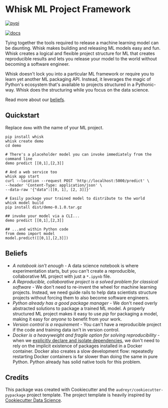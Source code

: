 # Whisk ML Project Framework

[![pypi](https://img.shields.io/pypi/v/whisk.svg)](https://pypi.python.org/pypi/whisk)

[![docs](https://readthedocs.org/projects/whisk/badge/?version=latest)](https://whisk.readthedocs.io/en/latest/?badge=latest)

Tying together the tools required to release a machine learning model can be daunting. Whisk makes building and releasing ML models easy and fun. Whisk creates a logical and flexible project structure for ML that creates reproducible results and lets you release your model to the world without becoming a software engineer.

Whisk doesn't lock you into a particular ML framework or require you to learn yet another ML packaging API. Instead, it leverages the magic of Python's ecosystem that's available to projects structured in a Pythonic-way. Whisk does the structuring while you focus on the data science.

Read more about our [beliefs](#beliefs).

## Quickstart

Replace `demo` with the name of your ML project.

```
pip install whisk
whisk create demo
cd demo

# There's a placeholder model you can invoke immediately from the command line
demo predict [[0,1],[2,3]]

# And a web service too
whisk app start
curl --location --request POST 'http://localhost:5000/predict' \
--header 'Content-Type: application/json' \
--data-raw '{"data":[[0, 1], [2, 3]]}'

# Easily package your trained model to distribute to the world
whisk model build
pip install dist/demo-0.1.0.tar.gz

## invoke your model via a CLI...
demo predict [[0,1],[2,3]]

## ...and within Python code
from demo import model
model.predict([[0,1],[2,3]])
```

## Beliefs

* _A notebook isn't enough_ - A data science notebook is where experimentation starts, but you can't create a reproducible, collaborative ML project with just a `*.ipynb` file.
* _A Reproducible, collaborative project is a solved problem for classical software_ - We don't need to re-invent the wheel for machine learning projects. Instead, we need guide rails to help data scientists structure projects without forcing them to also become software engineers.
* _Python already has a good package manager_ - We don't need overly abstracted solutions to package a trained ML model. A properly structured ML project makes it easy to use _pip_ for packaging a model, making it easy for _anyone_ to benefit from your work.
* _Version control is a requirement_ - You can't have a reproducible project if the code and training data isn't in version control.
* _Docker is a heavyweight and fragile option for solving reproducibility_ - when we [explicitly declare and isolate dependencies](https://12factor.net/dependencies), we don't need to rely on the implicit existence of packages installed in a Docker container. Docker also creates a slow development flow: repeatedly restarting Docker containers is far slower than doing the same in pure Python. Python already has solid native tools for this problem.


## Credits

This package was created with Cookiecutter and the `audreyr/cookiecutter-pypackage` project template. The project template is heavily inspired by [Cookiecutter Data Science](https://github.com/drivendata/cookiecutter-data-science).
